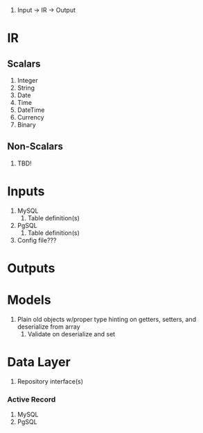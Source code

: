 1. Input -> IR -> Output

# IR
## Scalars
1. Integer
1. String
1. Date
1. Time
1. DateTime
1. Currency
1. Binary

## Non-Scalars
1. TBD!

# Inputs
1. MySQL
   1. Table definition(s)
2. PgSQL
   1. Table definition(s)
3. Config file???

# Outputs
# Models
1. Plain old objects w/proper type hinting on getters, setters, and deserialize from array
   1. Validate on deserialize and set

# Data Layer
1. Repository interface(s)
### Active Record
1. MySQL
2. PgSQL
